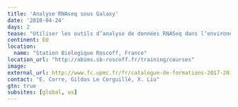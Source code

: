 ```yaml
---
title: 'Analyse RNAseq sous Galaxy'
date: '2018-04-24'
days: 2
tease: "Utiliser les outils d’analyse de données RNASeq dans l’environnement Galaxy"
continent: EU
location:
  name: "Station Biologique Roscoff, France"
location_url: "http://abims.sb-roscoff.fr/training/courses"
image: 
external_url: http://www.fc.upmc.fr/fr/catalogue-de-formations-2017-2018/formation-qualifiante-FC6/sciences-technologies-sante-STS/analyse-rnaseq-sous-galaxy-program-analyse-rnaseq-sous-galaxy-2.html?search-keywords=rnaseq
contact: "E. Corre, Gildas Le Corguillé, X. Liu"
gtn: true
subsites: [global, us]
---
```


